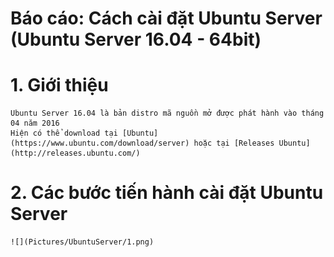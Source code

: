 # Báo cáo: Cách cài đặt Ubuntu Server (Ubuntu Server 16.04 - 64bit)

# 1. Giới thiệu
    Ubuntu Server 16.04 là bản distro mã nguồn mở được phát hành vào tháng 04 năm 2016
    Hiện có thể download tại [Ubuntu](https://www.ubuntu.com/download/server) hoặc tại [Releases Ubuntu](http://releases.ubuntu.com/)


# 2. Các bước tiến hành cài đặt Ubuntu Server
    ![](Pictures/UbuntuServer/1.png)
